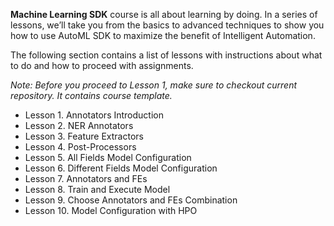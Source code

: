 <p><b>Machine Learning SDK</b> course is all about learning by doing. In a series of lessons, we’ll take you from the basics to advanced techniques to show you how to use AutoML SDK to maximize the benefit of Intelligent Automation.</p>

<p>The following section contains a list of lessons with instructions about what to do and how to proceed with assignments.</p>

<p><i>Note: Before you proceed to Lesson 1, make sure to checkout current repository. It contains course template.</i></p>

<ul>
<li>Lesson 1. Annotators Introduction</li>
<li>Lesson 2. NER Annotators</li>
<li>Lesson 3. Feature Extractors</li>
<li>Lesson 4. Post-Processors</li>
<li>Lesson 5. All Fields Model Configuration</li>
<li>Lesson 6. Different Fields Model Configuration</li>
<li>Lesson 7. Annotators and FEs</li>
<li>Lesson 8. Train and Execute Model</li>
<li>Lesson 9. Choose Annotators and FEs Combination</li>
<li>Lesson 10. Model Configuration with HPO</li>
</ul>
